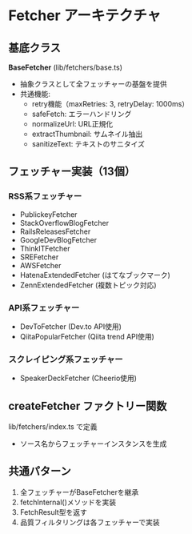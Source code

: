 # Fetcher アーキテクチャ

## 基底クラス
**BaseFetcher** (lib/fetchers/base.ts)
- 抽象クラスとして全フェッチャーの基盤を提供
- 共通機能:
  - retry機能（maxRetries: 3, retryDelay: 1000ms）
  - safeFetch: エラーハンドリング
  - normalizeUrl: URL正規化
  - extractThumbnail: サムネイル抽出
  - sanitizeText: テキストのサニタイズ

## フェッチャー実装（13個）

### RSS系フェッチャー
- PublickeyFetcher
- StackOverflowBlogFetcher
- RailsReleasesFetcher
- GoogleDevBlogFetcher
- ThinkITFetcher
- SREFetcher
- AWSFetcher
- HatenaExtendedFetcher (はてなブックマーク)
- ZennExtendedFetcher (複数トピック対応)

### API系フェッチャー
- DevToFetcher (Dev.to API使用)
- QiitaPopularFetcher (Qiita trend API使用)

### スクレイピング系フェッチャー
- SpeakerDeckFetcher (Cheerio使用)

## createFetcher ファクトリー関数
lib/fetchers/index.ts で定義
- ソース名からフェッチャーインスタンスを生成

## 共通パターン
1. 全フェッチャーがBaseFetcherを継承
2. fetchInternal()メソッドを実装
3. FetchResult型を返す
4. 品質フィルタリングは各フェッチャーで実装